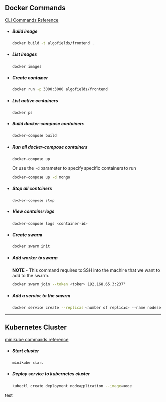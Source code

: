 ## Docker Commands

[CLI Commands Reference](https://docs.docker.com/engine/reference/commandline/cli/)

- ##### Build image

  ```bash
  docker build -t algofields/frontend .
  ```

- ##### List images

  ```bash
  docker images
  ```

- ##### Create container

  ```bash
  docker run -p 3000:3000 algofields/frontend
  ```

- ##### List active containers

  ```bash
  docker ps
  ```

- ##### Build docker-compose containers

  ```bash
  docker-compose build
  ```

- ##### Run all docker-compose containers
  ```bash
  docker-compose up
  ```
  Or use the `-d` parameter to specify specific containers to run
  ```bash
  docker-compose up -d mongo
  ```
- ##### Stop all containers

  ```bash
  docker-compose stop
  ```

- ##### View container logs

  ```bash
  docker-compose logs <container-id>
  ```

- ##### Create swarm

  ```bash
  docker swarm init
  ```

- ##### Add worker to swarm

  **NOTE** - This command requires to SSH into the machine that we want to add to the swarm.

  ```bash
  docker swarm join --token <token> 192.168.65.3:2377
  ```

- ##### Add a service to the sawrm

  ```bash
  docker service create --replicas <number of replicas> --name nodeserver1 <image> ping docker.com
  ```

---

## Kubernetes Cluster

[minikube commands reference](https://minikube.sigs.k8s.io/docs/start/)

- ##### Start cluster

  ```bash
  minikube start
  ```

- ##### Deploy service to kubernetes cluster
  ```bash
  kubectl create deployment nodeapplication --image=node
  ```

test